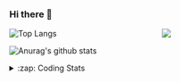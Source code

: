 ### Hi there 👋

<!--
**tao8687/tao8687** is a ✨ _special_ ✨ repository because its `README.md` (this file) appears on your GitHub profile.

Here are some ideas to get you started:

- 🔭 I’m currently working on ...
- 🌱 I’m currently learning ...
- 👯 I’m looking to collaborate on ...
- 🤔 I’m looking for help with ...
- 💬 Ask me about ...
- 📫 How to reach me: ...
- 😄 Pronouns: ...
- ⚡ Fun fact: ...
-->

<img align='right' src="https://media.giphy.com/media/M9gbBd9nbDrOTu1Mqx/giphy.gif" width="230">

![Top Langs](https://github-readme-stats.vercel.app/api/top-langs/?username=tao8687&layout=compact&title_color=23238E&text_color=A67D3D)

![Anurag's github stats](https://github-readme-stats.vercel.app/api?username=tao8687&show_icons=true&&text_color=A67D3D&title_color=23238E&show_icons=false&count_private=true&hide=stars)

<details>
  <summary>:zap: Coding Stats</summary>
  <b>
<!--START_SECTION:waka-->
![Profile Views](http://img.shields.io/badge/Profile%20Views-0-blue)

**🐱 My GitHub Data** 

> 🏆 13 Contributions in the Year 2022
 > 
> 📦 886.4 kB Used in GitHub's Storage 
 > 
> 🚫 Not Opted to Hire
 > 
> 📜 50 Public Repositories 
 > 
> 🔑 22 Private Repositories  
 > 
**I'm an Early 🐤** 

```text
🌞 Morning    105 commits    █████████████████░░░░░░░░   70.0% 
🌆 Daytime    19 commits     ███░░░░░░░░░░░░░░░░░░░░░░   12.67% 
🌃 Evening    26 commits     ████░░░░░░░░░░░░░░░░░░░░░   17.33% 
🌙 Night      0 commits      ░░░░░░░░░░░░░░░░░░░░░░░░░   0.0%

```
📅 **I'm Most Productive on Wednesday** 

```text
Monday       27 commits     ████░░░░░░░░░░░░░░░░░░░░░   18.0% 
Tuesday      27 commits     ████░░░░░░░░░░░░░░░░░░░░░   18.0% 
Wednesday    29 commits     ████░░░░░░░░░░░░░░░░░░░░░   19.33% 
Thursday     21 commits     ███░░░░░░░░░░░░░░░░░░░░░░   14.0% 
Friday       18 commits     ███░░░░░░░░░░░░░░░░░░░░░░   12.0% 
Saturday     14 commits     ██░░░░░░░░░░░░░░░░░░░░░░░   9.33% 
Sunday       14 commits     ██░░░░░░░░░░░░░░░░░░░░░░░   9.33%

```


📊 **This Week I Spent My Time On** 

```text
⌚︎ Time Zone: Asia/Shanghai

💬 Programming Languages: 
No Activity Tracked This Week

🔥 Editors: 
No Activity Tracked This Week

🐱‍💻 Projects: 
No Activity Tracked This Week

💻 Operating System: 
No Activity Tracked This Week

```

**I Mostly Code in C** 

```text
C                        6 repos             ██████░░░░░░░░░░░░░░░░░░░   25.0% 
Python                   6 repos             ██████░░░░░░░░░░░░░░░░░░░   25.0% 
C++                      5 repos             █████░░░░░░░░░░░░░░░░░░░░   20.83% 
Shell                    2 repos             ██░░░░░░░░░░░░░░░░░░░░░░░   8.33% 
Makefile                 1 repo              █░░░░░░░░░░░░░░░░░░░░░░░░   4.17%

```


**Timeline**

![Chart not found](https://raw.githubusercontent.com/tao8687/tao8687/master/charts/bar_graph.png) 


 Last Updated on 13/01/2022
<!--END_SECTION:waka-->
</details>
